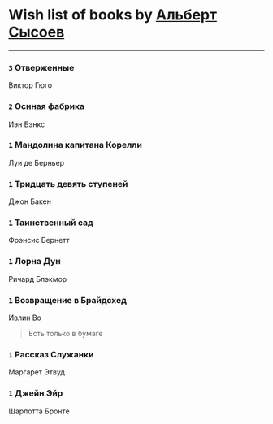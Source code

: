 # Wish list of books by [Альберт Сысоев](http://vk.com/id47446642)
---

### `3` Отверженные
Виктор Гюго

### `2` Осиная фабрика
Иэн Бэнкс

### `1` Мандолина капитана Корелли
Луи де Берньер

### `1` Тридцать девять ступеней
Джон Бакен

### `1` Таинственный сад
Фрэнсис Бернетт

### `1` Лорна Дун
Ричард Блэкмор

### `1` Возвращение в Брайдсхед
Ивлин Во
> Есть только в бумаге

### `1` Рассказ Служанки
Маргарет Этвуд

### `1` Джейн Эйр
Шарлотта Бронте

